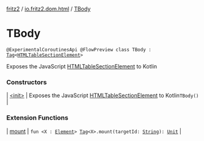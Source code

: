 [fritz2](../../index.md) / [io.fritz2.dom.html](../index.md) / [TBody](./index.md)

# TBody

`@ExperimentalCoroutinesApi @FlowPreview class TBody : `[`Tag`](../../io.fritz2.dom/-tag/index.md)`<`[`HTMLTableSectionElement`](https://kotlinlang.org/api/latest/jvm/stdlib/org.w3c.dom/-h-t-m-l-table-section-element/index.html)`>`

Exposes the JavaScript [HTMLTableSectionElement](https://developer.mozilla.org/en/docs/Web/API/HTMLTableSectionElement) to Kotlin

### Constructors

| [&lt;init&gt;](-init-.md) | Exposes the JavaScript [HTMLTableSectionElement](https://developer.mozilla.org/en/docs/Web/API/HTMLTableSectionElement) to Kotlin`TBody()` |

### Extension Functions

| [mount](../../io.fritz2.dom/mount.md) | `fun <X : `[`Element`](https://kotlinlang.org/api/latest/jvm/stdlib/org.w3c.dom/-element/index.html)`> `[`Tag`](../../io.fritz2.dom/-tag/index.md)`<X>.mount(targetId: `[`String`](https://kotlinlang.org/api/latest/jvm/stdlib/kotlin/-string/index.html)`): `[`Unit`](https://kotlinlang.org/api/latest/jvm/stdlib/kotlin/-unit/index.html) |

